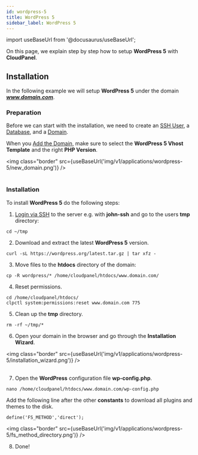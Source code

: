 ```yaml
---
id: wordpress-5
title: WordPress 5
sidebar_label: WordPress 5
---
```


import useBaseUrl from '@docusaurus/useBaseUrl';

On this page, we explain step by step how to setup **WordPress 5** with **CloudPanel**.

## Installation

In the following example we will setup **WordPress 5** under the domain ***www.domain.com***.

### Preparation

Before we can start with the installation, we need to create an [SSH User](users#adding-a-user), a [Database](databases#adding-a-database), and a [Domain](domains#adding-a-domain).

When you [Add the Domain](domains#adding-a-domain), make sure to select the **WordPress 5 Vhost Template** and the right **PHP Version**.

<img class="border" src={useBaseUrl('img/v1/applications/wordpress-5/new_domain.png')} /> <br /><br />

### Installation

To install **WordPress 5** do the following steps:

1. [Login via SSH](users#ssh-login) to the server e.g. with **john-ssh** and go to the users **tmp** directory:

```
cd ~/tmp
```

2. Download and extract the latest **WordPress 5** version.

```
curl -sL https://wordpress.org/latest.tar.gz | tar xfz -
```

3. Move files to the **htdocs** directory of the domain:

```
cp -R wordpress/* /home/cloudpanel/htdocs/www.domain.com/
```

4. Reset permissions.

```
cd /home/cloudpanel/htdocs/
clpctl system:permissions:reset www.domain.com 775
```

5. Clean up the **tmp** directory.

```
rm -rf ~/tmp/*
```

6. Open your domain in the browser and go through the **Installation Wizard**.

<img class="border" src={useBaseUrl('img/v1/applications/wordpress-5/installation_wizard.png')} /> <br /> <br />

7. Open the **WordPress** configuration file **wp-config.php**.

```
nano /home/cloudpanel/htdocs/www.domain.com/wp-config.php
```

Add the following line after the other **constants** to download all plugins and themes to the disk.

```
define('FS_METHOD','direct');
```

<img class="border" src={useBaseUrl('img/v1/applications/wordpress-5/fs_method_directory.png')} /> 

8. Done!


